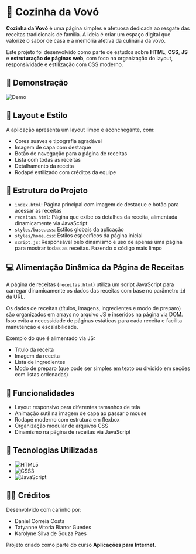 # 🍲 Cozinha da Vovó

**Cozinha da Vovó** é uma página simples e afetuosa dedicada ao resgate das receitas tradicionais de família. A ideia é criar um espaço digital que valorize o sabor de casa e a memória afetiva da culinária da vovó.

Este projeto foi desenvolvido como parte de estudos sobre **HTML**, **CSS**, **JS** e **estruturação de páginas web**, com foco na organização do layout, responsividade e estilização com CSS moderno.
## 🎥 Demonstração

![Demo](./preview.gif)


## 🎨 Layout e Estilo

A aplicação apresenta um layout limpo e aconchegante, com:

- Cores suaves e tipografia agradável
- Imagem de capa com destaque
- Botão de navegação para a página de receitas
- Lista com todas as receitas
- Detalhamento da receita
- Rodapé estilizado com créditos da equipe

## 🧩 Estrutura do Projeto

- `index.html`: Página principal com imagem de destaque e botão para acessar as receitas
- `receitas.html`: Página que exibe os detalhes da receita, alimentada dinamicamente via JavaScript
- `styles/base.css`: Estilos globais da aplicação
- `styles/home.css`: Estilos específicos da página inicial
- `script.js`: Responsável pelo dinamismo e uso de apenas uma página para mostrar todas as receitas. Fazendo o código mais limpo

## 💻 Alimentação Dinâmica da Página de Receitas

A página de receitas (`receitas.html`) utiliza um script JavaScript para carregar dinamicamente os dados das receitas com base no parâmetro `id` da URL.

Os dados de receitas (títulos, imagens, ingredientes e modo de preparo) são organizados em arrays no arquivo JS e inseridos na página via DOM. Isso evita a necessidade de páginas estáticas para cada receita e facilita manutenção e escalabilidade.

Exemplo do que é alimentado via JS:

- Título da receita
- Imagem da receita
- Lista de ingredientes
- Modo de preparo (que pode ser simples em texto ou dividido em seções com listas ordenadas)

## 🚀 Funcionalidades

- Layout responsivo para diferentes tamanhos de tela
- Animação sutil na imagem de capa ao passar o mouse
- Rodapé moderno com estrutura em flexbox
- Organização modular de arquivos CSS
- Dinamismo na página de receitas via JavaScript

## 📂 Tecnologias Utilizadas

- ![HTML5](https://img.shields.io/badge/HTML5-E34F26?logo=html5&logoColor=white&style=flat)
- ![CSS3](https://img.shields.io/badge/CSS3-1572B6?logo=css3&logoColor=white&style=flat)
- ![JavaScript](https://img.shields.io/badge/JavaScript-F7DF1E?logo=javascript&logoColor=black&style=flat)

## 👨‍🍳 Créditos

Desenvolvido com carinho por:

- Daniel Correia Costa
- Tatyanne Vitoria Bianor Guedes
- Karolyne Silva de Souza Paes

Projeto criado como parte do curso **Aplicações para Internet**.
